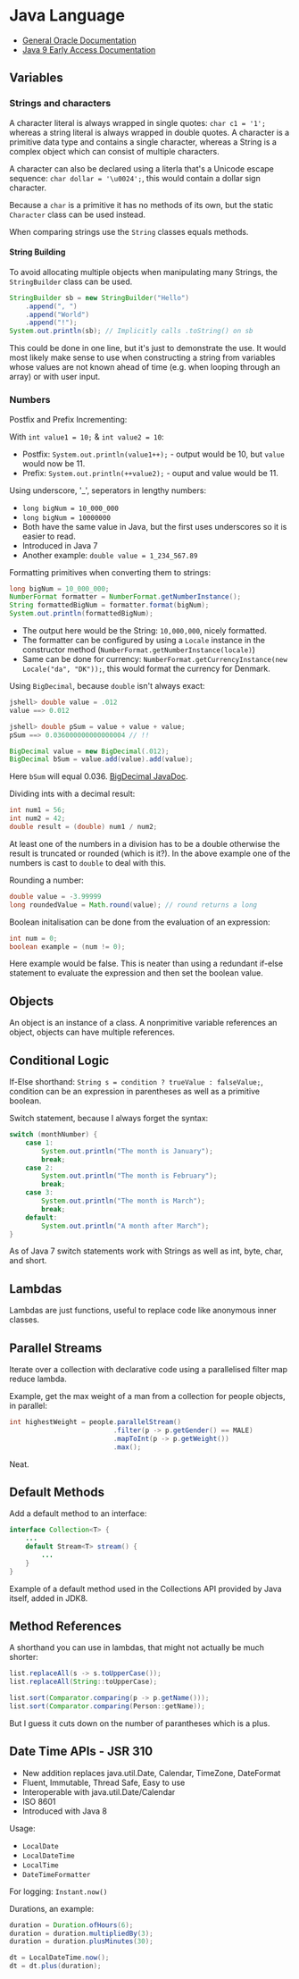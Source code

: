 # Java Language

* [General Oracle Documentation](http://docs.oracle.com/en/)
* [Java 9 Early Access Documentation](https://docs.oracle.com/javase/9/)

## Variables

### Strings and characters

A character literal is always wrapped in single quotes: `char c1 = '1';` whereas a string literal is always wrapped in double quotes. A character is a primitive data type and contains a single character, whereas a String is a complex object which can consist of multiple characters.

A character can also be declared using a literla that's a Unicode escape sequence: `char dollar = '\u0024';`, this would contain a dollar sign character.

Because a `char` is a primitive it has no methods of its own, but the static `Character` class can be used instead.

When comparing strings use the `String` classes equals methods.

#### String Building

To avoid allocating multiple objects when manipulating many Strings, the `StringBuilder` class can be used.

```Java
StringBuilder sb = new StringBuilder("Hello")
    .append(", ")
    .append("World")
    .append("!");
System.out.println(sb); // Implicitly calls .toString() on sb
```

This could be done in one line, but it's just to demonstrate the use. It would most likely make sense to use when constructing a string from variables whose values are not known ahead of time (e.g. when looping through an array) or with user input.

### Numbers

Postfix and Prefix Incrementing:

With `int value1 = 10;` & `int value2 = 10`:

* Postfix: `System.out.println(value1++);` - output would be 10, but `value` would now be 11.
* Prefix: `System.out.println(++value2);` - ouput and value would be 11.

Using underscore, '_', seperators in lengthy numbers:

* `long bigNum = 10_000_000`
* `long bigNum = 10000000`
* Both have the same value in Java, but the first uses underscores so it is easier to read.
* Introduced in Java 7
* Another example: `double value = 1_234_567.89`

Formatting primitives when converting them to strings:

```Java
long bigNum = 10_000_000;
NumberFormat formatter = NumberFormat.getNumberInstance();
String formattedBigNum = formatter.format(bigNum);
System.out.println(formattedBigNum);
```

* The output here would be the String: `10,000,000`, nicely formatted.
* The formatter can be configured by using a `Locale` instance in the constructor method (`NumberFormat.getNumberInstance(locale)`)
* Same can be done for currency: `NumberFormat.getCurrencyInstance(new Locale("da", "DK"));`, this would format the currency for Denmark.

Using `BigDecimal`, because `double` isn't always exact:

```Java
jshell> double value = .012
value ==> 0.012

jshell> double pSum = value + value + value;
pSum ==> 0.036000000000000004 // !!
```

```Java
BigDecimal value = new BigDecimal(.012);
BigDecimal bSum = value.add(value).add(value);
```

Here `bSum` will equal 0.036. [BigDecimal JavaDoc](https://docs.oracle.com/javase/9/docs/api/java/math/BigDecimal.html).

Dividing ints with a decimal result:

```Java
int num1 = 56;
int num2 = 42;
double result = (double) num1 / num2;
```

At least one of the numbers in a division has to be a double otherwise the result is truncated or rounded (which is it?). In the above example one of the numbers is cast to `double` to deal with this.

Rounding a number:

```Java
double value = -3.99999
long roundedValue = Math.round(value); // round returns a long
```

Boolean initalisation can be done from the evaluation of an expression:

```Java
int num = 0;
boolean example = (num != 0);
```

Here example would be false. This is neater than using a redundant if-else statement to evaluate the expression and then set the boolean value.

## Objects

An object is an instance of a class. A nonprimitive variable references an object, objects can have multiple references.

## Conditional Logic

If-Else shorthand: `String s = condition ? trueValue : falseValue;`, condition can be an expression in parentheses as well as a primitive boolean.

Switch statement, because I always forget the syntax:

```Java
switch (monthNumber) {
    case 1:
        System.out.println("The month is January");
        break;
    case 2:
        System.out.println("The month is February");
        break;
    case 3:
        System.out.println("The month is March");
        break;
    default:
        System.out.println("A month after March");
}
```

As of Java 7 switch statements work with Strings as well as int, byte, char, and short.

## Lambdas

Lambdas are just functions, useful to replace code like anonymous inner classes.

## Parallel Streams

Iterate over a collection with declarative code using a parallelised filter map reduce lambda.

Example, get the max weight of a man from a collection for people objects, in parallel:

```Java
int highestWeight = people.parallelStream()
                          .filter(p -> p.getGender() == MALE)
                          .mapToInt(p -> p.getWeight())
                          .max();
```

Neat.

## Default Methods

Add a default method to an interface:

```Java
interface Collection<T> {
    ...
    default Stream<T> stream() {
        ...
    }
}
```

Example of a default method used in the Collections API provided by Java itself, added in JDK8.

## Method References

A shorthand you can use in lambdas, that might not actually be much shorter:

```Java
list.replaceAll(s -> s.toUpperCase());
list.replaceAll(String::toUpperCase);

list.sort(Comparator.comparing(p -> p.getName()));
list.sort(Comparator.comparing(Person::getName));
```

But I guess it cuts down on the number of parantheses which is a plus.

## Date Time APIs - JSR 310

* New addition replaces java.util.Date, Calendar, TimeZone, DateFormat
* Fluent, Immutable, Thread Safe, Easy to use
* Interoperable with java.util.Date/Calendar
* ISO 8601
* Introduced with Java 8

Usage:

* `LocalDate`
* `LocalDateTime`
* `LocalTime`
* `DateTimeFormatter`

For logging: `Instant.now()`

Durations, an example:

```Java
duration = Duration.ofHours(6);
duration = duration.multipliedBy(3);
duration = duration.plusMinutes(30);

dt = LocalDateTime.now();
dt = dt.plus(duration);
```